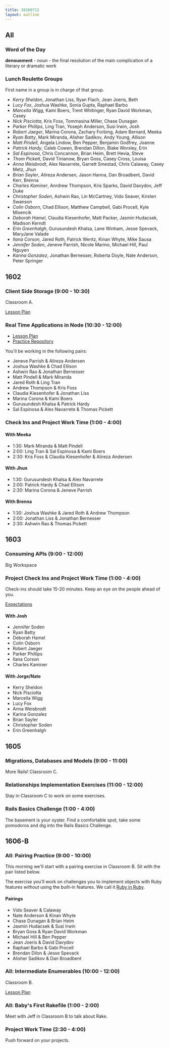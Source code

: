 ```yaml
---
title: 20160712
layout: outline
---
```


## All

### Word of the Day

**denouement** - _noun_ - the final resolution of the main complication
of a literary or dramatic work


### Lunch Roulette Groups

First name in a group is in charge of that group.

* *Kerry Sheldon*, Jonathan Liss, Ryan Flach, Jean Joeris, Beth
* *Lucy Fox*, Joshua Washke, Sonia Gupta, Raphael Barbo
* *Marcella Wigg*, Kami Boers, Trent Whitinger, Ryan David Workman, Casey
* *Nick Pisciotta*, Kris Foss, Tommasina Miller, Chase Dunagan
* *Parker Phillips*, Ling Tran, Yoseph Anderson, Susi Irwin, Josh
* *Robert Jaeger*, Marina Corona, Zachary Forbing, Adam Bernard, Meeka
* *Ryan Batty*, Mark Miranda, Alisher Sadikov, Andy Young, Allison
* *Matt Pindell*, Angela Lindow, Ben Pepper, Benjamin Godfrey, Joanne
* *Patrick Hardy*, Caleb Cowen, Brendan Dillon, Blake Worsley, Erin
* *Sal Espinosa*, Chris Concannon, Brian Heim, Brett Hevia, Steve
* *Thom Pickett*, David Tinianow, Bryan Goss, Casey Cross, Louisa
* *Anna Weisbrodt*, Alex Navarrete, Garrett Smestad, Chris Calaway, Casey Metz, Jhun
* *Brian Sayler*, Alireza Andersen, Jason Hanna, Dan Broadbent, David Kerr, Brenna
* *Charles Kaminer*, Anrdrew Thompson, Kris Sparks, David Davydov, Jeff Duke
* *Christopher Soden*, Ashwin Rao, Lin McCartney, Vido Seaver, Kirsten Swanson
* *Colin Osborn*, Chad Ellison, Matthew Campbell, Gabi Procell, Kyle Misencik
* *Deborah Hamel*, Claudia Kiesenhofer, Matt Packer, Jasmin Hudacsek, Madison Kerndt
* *Erin Greenhalgh*, Gurusundesh Khalsa, Lane Winham, Jesse Spevack, MaryJane Valade
* *Ilana Corson*, Jared Roth, Patrick Wentz, Kinan Whyte, Mike Sausa
* *Jennifer Soden*, Jeneve Parrish, Nicole Marino, Michael Hill, Paul Nguyen
* *Karina Gonzalez*, Jonathan Bernesser, Roberta Doyle, Nate Anderson, Peter Springer

## 1602

### Client Side Storage (9:00 - 10:30)

Classroom A.

[Lesson Plan](https://github.com/turingschool/lesson_plans/blob/master/ruby_04-apis_and_scalability/client_side_storage.markdown)

### Real Time Applications in Node (10:30 - 12:00)

- [Lesson Plan](https://github.com/turingschool/lesson_plans/blob/master/ruby_04-apis_and_scalability/real_time_applications_with_node.markdown)
- [Practice Repository](https://github.com/turingschool-examples/right-now)

You'll be working in the following pairs:

* Jeneve Parrish & Alireza Andersen
* Joshua Washke & Chad Ellison
* Ashwin Rao & Jonathan Bernesser
* Matt Pindell & Mark Miranda
* Jared Roth & Ling Tran
* Andrew Thompson & Kris Foss
* Claudia Kiesenhofer & Jonathan Liss
* Marina Corona & Kami Boers
* Gurusundesh Khalsa & Patrick Hardy
* Sal Espinosa & Alex Navarrete & Thomas Pickett

### Check Ins and Project Work Time (1:00 - 4:00)

#### With Meeka

- 1:30: Mark Miranda & Matt Pindell
- 2:00: Ling Tran & Sal Espinosa & Kami Boers
- 2:30: Kris Foss & Claudia Kiesenhofer & Alireza Andersen

#### With Jhun

- 1:30: Gurusundesh Khalsa & Alex Navarrete
- 2:00: Patrick Hardy & Chad Ellison
- 2:30: Marina Corona & Jeneve Parrish

#### With Brenna

- 1:30: Joshua Washke & Jared Roth & Andrew Thompson
- 2:00: Jonathan Liss & Jonathan Bernesser
- 2:30: Ashwin Rao & Thomas Pickett

## 1603

### Consuming APIs (9:00 - 12:00)

Big Workspace

### Project Check Ins and Project Work Time (1:00 - 4:00)

Check-ins should take 15-20 minutes. Keep an eye on the people ahead of you.

[Expectations](https://github.com/turingschool/lesson_plans/blob/master/ruby_03-professional_rails_applications/apicurious.md#check-in-and-milestones)

#### With Josh

- Jennifer Soden
- Ryan Batty
- Deborah Hamel
- Colin Osborn
- Robert Jaeger
- Parker Phillips
- Ilana Corson
- Charles Kaminer

#### With Jorge/Nate

- Kerry Sheldon
- Nick Pisciotta
- Marcella Wigg
- Lucy Fox
- Anna Weisbrodt
- Karina Gonzalez
- Brian Sayler
- Christopher Soden
- Erin Greenhalgh


## 1605

### Migrations, Databases and Models (9:00 - 11:00)

More Rails! Classroom C.

### Relationships Implementation Exercises (11:00 - 12:00)

Stay in Classroom C to work on some exercises.

### Rails Basics Challenge (1:00 - 4:00)

The basement is your oyster. Find a comfortable spot, take some pomodoros and dig into the Rails Basics Challenge.


## 1606-B

### All: Pairing Practice (9:00 - 10:00)

This morning we'll start with a pairing exercise in Classroom B. Sit with the pair listed below.

The exercise you'll work on challenges you to implement objects with Ruby features *without* using the built-in features. We call it [Ruby in Ruby](https://github.com/turingschool/challenges/blob/master/ruby_in_ruby.markdown).

#### Pairings

* Vido Seaver & Calaway
* Nate Anderson & Kinan Whyte
* Chase Dunagan & Brian Heim
* Jasmin Hudacsek & Susi Irwin
* Bryan Goss & Ryan David Workman
* Michael Hill & Ben Pepper
* Jean Joeris & David Davydov
* Raphael Barbo & Gabi Procell
* Brendan Dilon & Jesse Spevack
* Alisher Sadikov & Dan Broadbent

### All: Intermediate Enumerables (10:00 - 12:00)

Classroom B.

[Lesson Plan](https://github.com/turingschool/lesson_plans/blob/master/ruby_01-object_oriented_programming_with_ruby/intermediate_enumerables.markdown)

### All: Baby's First Rakefile (1:00 - 2:00)

Meet with Jeff in Classroom B to talk about Rake.

### Project Work Time (2:30 - 4:00)

Push forward on your projects.
